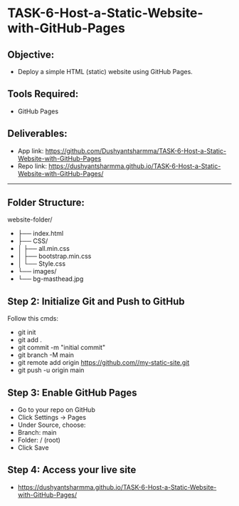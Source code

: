 # TASK-6-Host-a-Static-Website-with-GitHub-Pages

## Objective:
- Deploy a simple HTML (static) website using GitHub Pages.

## Tools Required:
- GitHub Pages

## Deliverables:
- App link: https://github.com/Dushyantsharmma/TASK-6-Host-a-Static-Website-with-GitHub-Pages
- Repo link: https://dushyantsharmma.github.io/TASK-6-Host-a-Static-Website-with-GitHub-Pages/

---

## Folder Structure:
website-folder/
- ├── index.html
- ├── CSS/
- │   ├── all.min.css
- │   ├── bootstrap.min.css
- │   └── Style.css
- └── images/
-    └── bg-masthead.jpg
  


## Step 2: Initialize Git and Push to GitHub

Follow this cmds:
- git init
- git add .
- git commit -m "initial commit"
- git branch -M main
- git remote add origin https://github.com//my-static-site.git
- git push -u origin main


## Step 3: Enable GitHub Pages

- Go to your repo on GitHub
- Click Settings → Pages
- Under Source, choose:
- Branch: main
- Folder: / (root)
- Click Save

## Step 4: Access your live site
- https://dushyantsharmma.github.io/TASK-6-Host-a-Static-Website-with-GitHub-Pages/

